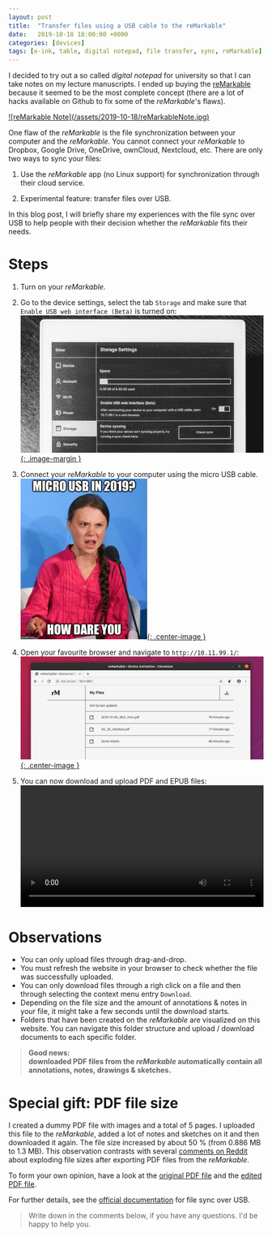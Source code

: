 ```yaml
---
layout: post
title:  "Transfer files using a USB cable to the reMarkable"
date:   2019-10-18 18:00:00 +0000
categories: [devices]
tags: [e-ink, table, digital notepad, file transfer, sync, reMarkable]
---
```


I decided to try out a so called _digital notepad_ for university so that I can take notes on my lecture manuscripts. I ended up buying the [reMarkable](https://remarkable.com/) because it seemed to be the most complete concept (there are a lot of hacks available on Github to fix some of the _reMarkable_'s flaws).

<a class="img" href="/assets/2019-10-18/reMarkableNote.jpg">
    ![reMarkable Note](/assets/2019-10-18/reMarkableNote.jpg)
</a>

One flaw of the _reMarkable_ is the file synchronization between your computer and the _reMarkable_. You cannot connect your _reMarkable_ to Dropbox, Google Drive, OneDrive, ownCloud, Nextcloud, etc. There are only two ways to sync your files:

1. Use the _reMarkable_ app (no Linux support) for synchronization through their cloud service.

2. Experimental feature: transfer files over USB.

In this blog post, I will briefly share my experiences with the file sync over USB to help people with their decision whether the _reMarkable_ fits their needs.

# Steps

1. Turn on your _reMarkable_.

2. Go to the device settings, select the tab `Storage` and make sure that `Enable USB web interface (Beta)` is turned on:
    <a class="img" href="/assets/2019-10-18/reMarkableEnableWebInterface.jpg">
        ![](/assets/2019-10-18/reMarkableEnableWebInterface.jpg){: .image-margin }
    </a>

3. Connect your _reMarkable_ to your computer using the micro USB cable.
    <a class="img" href="/assets/2019-10-18/gretaMeme.jpg">
        ![](/assets/2019-10-18/gretaMeme.jpg){: .center-image }
    </a>

4. Open your favourite browser and navigate to `http://10.11.99.1/`:
    <a class="img" href="/assets/2019-10-18/reMarkableWebUiScreenshot.png">
        ![](/assets/2019-10-18/reMarkableWebUiScreenshot.png){: .center-image }
    </a>

5. You can now download and upload PDF and EPUB files:
    <video width="100%" src="/assets/2019-10-18/screencaptureUploadDownload.mp4" loop autoplay controls></video>

# Observations

* You can only upload files through drag-and-drop.
* You must refresh the website in your browser to check whether the file was successfully uploaded.
* You can only download files through a righ click on a file and then through selecting the context menu entry `Download`.
* Depending on the file size and the amount of annotations & notes in your file, it might take a few seconds until the download starts.
* Folders that have been created on the _reMarkable_ are visualized on this website. You can navigate this folder structure and upload / download documents to each specific folder.

> **Good news:  
> downloaded PDF files from the _reMarkable_ automatically contain all annotations, notes, drawings & sketches.**

# Special gift: PDF file size

I created a dummy PDF file with images and a total of 5 pages. I uploaded this file to the _reMarkable_, added a lot of notes and sketches on it and then downloaded it again. The file size increased by about 50 % (from 0.886 MB to 1.3 MB). This observation contrasts with several [comments on Reddit](https://www.reddit.com/r/RemarkableTablet/comments/8ihqbs/massive_problem_when_exporting_notespdfs_from/) about exploding file sizes after exporting PDF files from the _reMarkable_.

To form your own opinion, have a look at the [original PDF file](/assets/2019-10-18/loremIpsum.pdf) and the [edited PDF file](/assets/2019-10-18/loremIpsumEdited.pdf).


For further details, see the [official documentation](https://support.remarkable.com/hc/en-us/articles/360002661337-Transferring-files-using-a-USB-cable) for file sync over USB.

> Write down in the comments below, if you have any questions. I'd be happy to help you.
